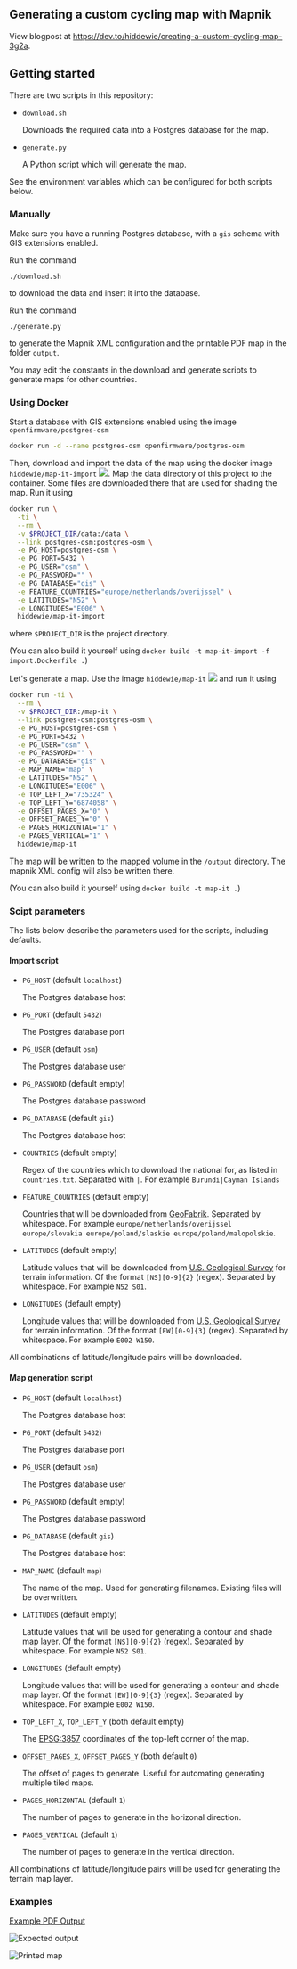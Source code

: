 
## Generating a custom cycling map with Mapnik

View blogpost at https://dev.to/hiddewie/creating-a-custom-cycling-map-3g2a.

## Getting started

There are two scripts in this repository:
- `download.sh`

  Downloads the required data into a Postgres database for the map.
- `generate.py`

  A Python script which will generate the map. 
  
See the environment variables which can be configured for both scripts below.

### Manually

Make sure you have a running Postgres database, with a `gis` schema with GIS extensions enabled.

Run the command
```shell script
./download.sh
```
to download the data and insert it into the database.

Run the command 
```shell script
./generate.py
```
to generate the Mapnik XML configuration and the printable PDF map in the folder `output`.

You may edit the constants in the download and generate scripts to generate maps for other countries.

### Using Docker

Start a database with GIS extensions enabled using the image `openfirmware/postgres-osm`
```bash
docker run -d --name postgres-osm openfirmware/postgres-osm
```

Then, download and import the data of the map using the docker image `hiddewie/map-it-import` [![](https://images.microbadger.com/badges/image/hiddewie/map-it-import.svg)](https://hub.docker.com/r/hiddewie/map-it-import). Map the data directory of this project to the container. Some files are downloaded there that are used for shading the map. Run it using
```bash
docker run \
  -ti \
  --rm \
  -v $PROJECT_DIR/data:/data \
  --link postgres-osm:postgres-osm \
  -e PG_HOST=postgres-osm \
  -e PG_PORT=5432 \
  -e PG_USER="osm" \
  -e PG_PASSWORD="" \
  -e PG_DATABASE="gis" \
  -e FEATURE_COUNTRIES="europe/netherlands/overijssel" \
  -e LATITUDES="N52" \
  -e LONGITUDES="E006" \
  hiddewie/map-it-import
```
where `$PROJECT_DIR` is the project directory.

(You can also build it yourself using `docker build -t map-it-import -f import.Dockerfile .`)

Let's generate a map. Use the image `hiddewie/map-it` [![](https://images.microbadger.com/badges/image/hiddewie/map-it.svg)](https://hub.docker.com/r/hiddewie/map-it) and run it using 
```bash
docker run -ti \
  --rm \
  -v $PROJECT_DIR:/map-it \
  --link postgres-osm:postgres-osm \
  -e PG_HOST=postgres-osm \
  -e PG_PORT=5432 \
  -e PG_USER="osm" \
  -e PG_PASSWORD="" \
  -e PG_DATABASE="gis" \
  -e MAP_NAME="map" \
  -e LATITUDES="N52" \
  -e LONGITUDES="E006" \
  -e TOP_LEFT_X="735324" \
  -e TOP_LEFT_Y="6874058" \
  -e OFFSET_PAGES_X="0" \
  -e OFFSET_PAGES_Y="0" \
  -e PAGES_HORIZONTAL="1" \
  -e PAGES_VERTICAL="1" \
  hiddewie/map-it
```

The map will be written to the mapped volume in the `/output` directory. The mapnik XML config will also be written there.

(You can also build it yourself using `docker build -t map-it .`)

### Scipt parameters

The lists below describe the parameters used for the scripts, including defaults.

#### Import script

- `PG_HOST` (default `localhost`)
  
  The Postgres database host
- `PG_PORT` (default `5432`)
  
  The Postgres database port
- `PG_USER` (default `osm`)
  
  The Postgres database user
- `PG_PASSWORD` (default empty)
  
  The Postgres database password
- `PG_DATABASE` (default `gis`)
  
  The Postgres database host
- `COUNTRIES` (default empty)
  
  Regex of the countries which to download the national for, as listed in `countries.txt`. Separated with `|`. For example `Burundi|Cayman Islands`
- `FEATURE_COUNTRIES` (default empty)
  
  Countries that will be downloaded from [GeoFabrik](http://download.geofabrik.de/). Separated by whitespace. For example `europe/netherlands/overijssel europe/slovakia europe/poland/slaskie europe/poland/malopolskie`.
- `LATITUDES` (default empty)
  
  Latitude values that will be downloaded from [U.S. Geological Survey](https://www.usgs.gov/) for terrain information. Of the format `[NS][0-9]{2}` (regex). Separated by whitespace. For example `N52 S01`.
- `LONGITUDES` (default empty)
  
  Longitude values that will be downloaded from [U.S. Geological Survey](https://www.usgs.gov/) for terrain information. Of the format `[EW][0-9]{3}` (regex). Separated by whitespace. For example `E002 W150`.

All combinations of latitude/longitude pairs will be downloaded.

#### Map generation script

- `PG_HOST` (default `localhost`)
  
  The Postgres database host
- `PG_PORT` (default `5432`)
  
  The Postgres database port
- `PG_USER` (default `osm`)
  
  The Postgres database user
- `PG_PASSWORD` (default empty)
  
  The Postgres database password
- `PG_DATABASE` (default `gis`)
  
  The Postgres database host
- `MAP_NAME` (default `map`)
  
  The name of the map. Used for generating filenames. Existing files will be overwritten.
- `LATITUDES` (default empty)
  
  Latitude values that will be used for generating a contour and shade map layer. Of the format `[NS][0-9]{2}` (regex). Separated by whitespace. For example `N52 S01`.
- `LONGITUDES` (default empty)
  
  Longitude values that will be used for generating a contour and shade map layer. Of the format `[EW][0-9]{3}` (regex). Separated by whitespace. For example `E002 W150`.
- `TOP_LEFT_X`, `TOP_LEFT_Y` (both default empty)
  
  The [EPSG:3857](https://epsg.io/3857) coordinates of the top-left corner of the map.
- `OFFSET_PAGES_X`, `OFFSET_PAGES_Y` (both default `0`)
  
  The offset of pages to generate. Useful for automating generating multiple tiled maps.
- `PAGES_HORIZONTAL` (default `1`)
  
  The number of pages to generate in the horizonal direction.
- `PAGES_VERTICAL` (default `1`)
  
  The number of pages to generate in the vertical direction.

All combinations of latitude/longitude pairs will be used for generating the terrain map layer.

### Examples

[Example PDF Output](https://github.com/hiddewie/map-it/releases/download/v1.0.0/output.pdf)

![Expected output](assets/cover.jpg)

![Printed map](assets/printed.jpg)
